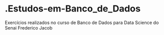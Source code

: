 # .Estudos-em-Banco_de_Dados
Exercícios realizados no curso de Banco de Dados para Data Science do Senai Frederico Jacob 
